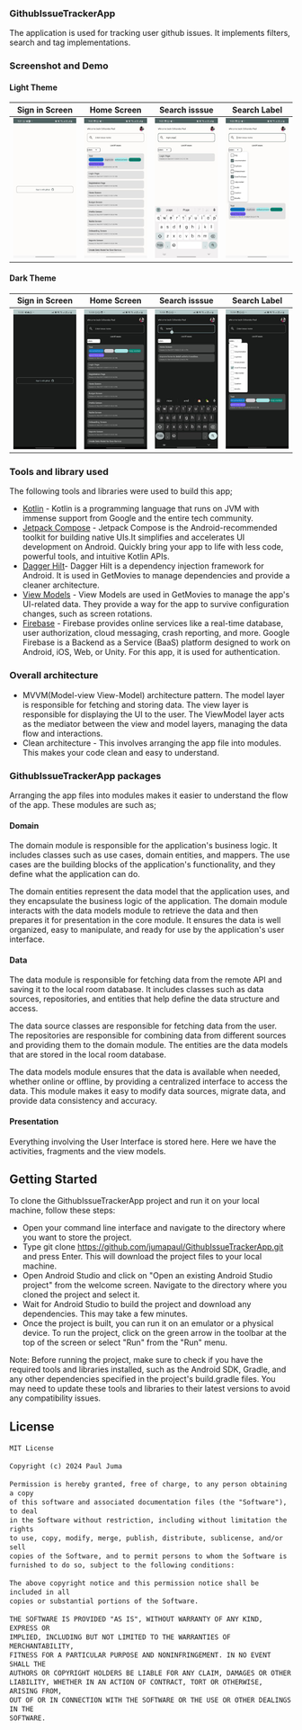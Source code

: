 ### GithubIssueTrackerApp
The application is used for tracking user github issues. It implements filters, search and tag implementations.

### Screenshot and Demo

#### Light Theme
Sign in Screen             |  Home Screen             | Search isssue               | Search Label
:-------------------------:|:-------------------------:|:-------------------------:|:-------------------------:
![Sign in image](images/1.jpeg)  |  ![Home screen image](images/2.jpeg)  | ![Search issue image](images/3.jpeg) | ![Search label image](images/4.jpeg)

#### Dark Theme
Sign in Screen             |  Home Screen             | Search isssue               | Search Label
:-------------------------:|:-------------------------:|:-------------------------:|:-------------------------:
![Sign in image](images/5.jpeg)  |  ![Home screen image](images/6.jpeg)  | ![Search issue image](images/7.jpeg) | ![Search label image](images/8.jpeg)


### Tools and library used
The following tools and libraries were used to build this app;
- [Kotlin](https://kotlinlang.org/) - Kotlin is a programming language that runs on JVM with immense support from Google and the entire tech community.
- [Jetpack Compose](https://developer.android.com/jetpack/compose) - Jetpack Compose is the Android-recommended toolkit for building native UIs.It simplifies and accelerates UI development on Android. Quickly bring your app to life with less code, powerful tools, and intuitive Kotlin APIs.
- [Dagger Hilt](https://dagger.dev/hilt/)- Dagger Hilt is a dependency injection framework for Android. It is used in GetMovies to manage dependencies and provide a cleaner architecture.
- [View Models](https://developer.android.com/topic/libraries/architecture/viewmodel) - View Models are used in GetMovies to manage the app's UI-related data. They provide a way for the app to survive configuration changes, such as screen rotations.
- [Firebase](https://firebase.google.com/) - Firebase provides online services like a real-time database, user authorization, cloud messaging, crash reporting, and more. Google Firebase is a Backend as a Service (BaaS) platform designed to work on Android, iOS, Web, or Unity. For this app, it is used for authentication.

### Overall architecture
- MVVM(Model-view View-Model) architecture pattern. The model layer is responsible for fetching and storing data. The view layer is responsible for displaying the UI to the user. The ViewModel layer acts as the mediator between the view and model layers, managing the data flow and interactions.
- Clean architecture - This involves arranging the app file into modules. This makes your code clean and easy to understand.

### GithubIssueTrackerApp packages
Arranging the app files into modules makes it easier to understand the flow of the app. These modules are such as;

#### Domain
The domain module is responsible for the application's business logic. It includes classes such as use cases, domain entities, and mappers. 
The use cases are the building blocks of the application's functionality, and they define what the application can do.

The domain entities represent the data model that the application uses, and they encapsulate the business logic of the application. The domain module interacts with the data models module to retrieve the data and then prepares it for presentation in the core module. It ensures the data is well organized, easy to manipulate, and ready for use by the application's user interface.

#### Data
The data  module is responsible for fetching data from the remote API and saving it to the local room database. It includes classes such as data sources, 
repositories, and entities that help define the data structure and access.

The data source classes are responsible for fetching data from the user. The repositories are responsible for combining data 
from different sources and providing them to the domain module. The entities are the data models that are stored in the local room database.

The data models module ensures that the data is available when needed, whether online or offline, by providing a centralized interface to access the data. This module makes it easy to modify data sources, migrate data, and provide data consistency and accuracy.

#### Presentation
Everything involving the User Interface is stored here. Here we have the activities, fragments and the view models.

## Getting Started

To clone the GithubIssueTrackerApp  project and run it on your local machine, follow these steps:

- Open your command line interface and navigate to the directory where you want to store the project.
- Type git clone https://github.com/jumapaul/GithubIssueTrackerApp.git and press Enter. This will download the project files to your local machine.
- Open Android Studio and click on "Open an existing Android Studio project" from the welcome screen. Navigate to the directory where you cloned the project and select it.
- Wait for Android Studio to build the project and download any dependencies. This may take a few minutes.
- Once the project is built, you can run it on an emulator or a physical device. To run the project, click on the green arrow in the toolbar at the top of the screen or select "Run" from the "Run" menu.

Note: Before running the project, make sure to check if you have the required tools and libraries installed, such as the Android SDK, Gradle, and any other dependencies specified in the project's build.gradle files. You may need to update these tools and libraries to their latest versions to avoid any compatibility issues.

## License

 ```
 MIT License

Copyright (c) 2024 Paul Juma

Permission is hereby granted, free of charge, to any person obtaining a copy
of this software and associated documentation files (the "Software"), to deal
in the Software without restriction, including without limitation the rights
to use, copy, modify, merge, publish, distribute, sublicense, and/or sell
copies of the Software, and to permit persons to whom the Software is
furnished to do so, subject to the following conditions:

The above copyright notice and this permission notice shall be included in all
copies or substantial portions of the Software.

THE SOFTWARE IS PROVIDED "AS IS", WITHOUT WARRANTY OF ANY KIND, EXPRESS OR
IMPLIED, INCLUDING BUT NOT LIMITED TO THE WARRANTIES OF MERCHANTABILITY,
FITNESS FOR A PARTICULAR PURPOSE AND NONINFRINGEMENT. IN NO EVENT SHALL THE
AUTHORS OR COPYRIGHT HOLDERS BE LIABLE FOR ANY CLAIM, DAMAGES OR OTHER
LIABILITY, WHETHER IN AN ACTION OF CONTRACT, TORT OR OTHERWISE, ARISING FROM,
OUT OF OR IN CONNECTION WITH THE SOFTWARE OR THE USE OR OTHER DEALINGS IN THE
SOFTWARE.
